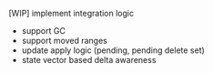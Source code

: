 [WIP] implement integration logic
- support GC
- support moved ranges
- update apply logic (pending, pending delete set)
- state vector based delta awareness

